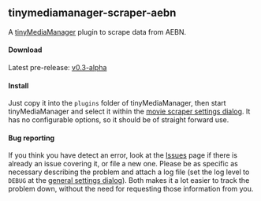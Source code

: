 ## tinymediamanager-scraper-aebn
A [tinyMediaManager](http://www.tinymediamanager.org) plugin to scrape data from AEBN.

#### Download
Latest pre-release: [v0.3-alpha](https://github.com/NETHeader/tinymediamanager-scraper-aebn/releases/tag/v0.3-alpha)

#### Install
Just copy it into the `plugins` folder of tinyMediaManager, then start tinyMediaManager and select it within the [movie scraper settings dialog](http://www.tinymediamanager.org/index.php/usage/settings/#movie_scrapers).
It has no configurable options, so it should be of straight forward use.

#### Bug reporting

If you think you have detect an error, look at the [Issues](https://github.com/NETHeader/tinymediamanager-scraper-aebn/issues) page if there is already an issue covering it, or file a new one.
Please be as specific as necessary describing the problem and attach a log file (set the log level to `DEBUG` at the [general settings dialog](http://www.tinymediamanager.org/index.php/usage/settings/#general)).
Both makes it a lot easier to track the problem down, without the need for requesting those information from you.
